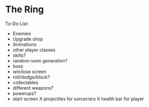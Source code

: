 # The Ring

To-Do List:

- Enemies
- Upgrade shop
- Animations
- other player classes
- skills?
- random room generation?
- boss
- win/lose screen
- roll/dodge/block?
- collectables
- different weapons?
- powerups?
- start screen
X projectiles for sorcerrers
X health bar for player

